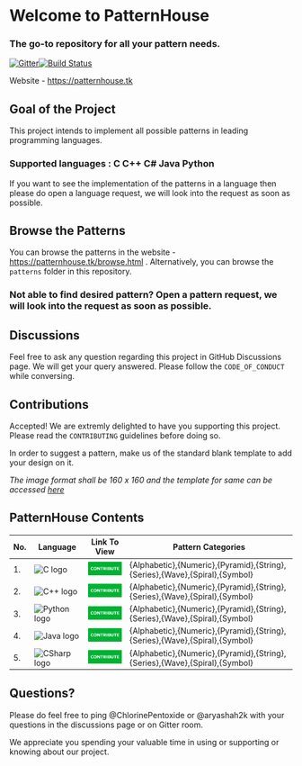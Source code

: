 # Welcome to PatternHouse

### The go-to repository for all your pattern needs.
[![Gitter](https://badges.gitter.im/Printing-Pattern-Programs/WebAppDiscussion.svg)](https://gitter.im/Printing-Pattern-Programs/WebAppDiscussion?utm_source=badge&utm_medium=badge&utm_campaign=pr-badge)[![Build Status](https://patternhouse.semaphoreci.com/badges/guidelines/branches/master.svg?style=shields)](https://patternhouse.semaphoreci.com/projects/guidelines)

Website - https://patternhouse.tk

## Goal of the Project
This project intends to implement all possible patterns in leading programming languages. 

### Supported languages : C C++ C# Java Python
If you want to see the implementation of the patterns in a language then please do open a language request, we will look into the request
as soon as possible.

## Browse the Patterns
You can browse the patterns in the website - https://patternhouse.tk/browse.html .
Alternatively, you can browse the `` patterns `` folder in this repository.
### Not able to find desired pattern? Open a pattern request, we will look into the request as soon as possible.

## Discussions
Feel free to ask any question regarding this project in GitHub Discussions page. We will get your query answered. Please follow the ``CODE_OF_CONDUCT`` 
while conversing.

## Contributions
Accepted! We are extremly delighted to have you supporting this project. Please read the ``CONTRIBUTING`` guidelines before doing so.

In order to suggest a pattern, make us of the standard blank template to add your design on it.

*The image format shall be 160 x 160 and the template for same can be accessed <a href="https://github.com/PatternHouse/guidelines/blob/main/patterns/Blank%20Template.png">here</a>*

## PatternHouse Contents

|No.|Language|Link To View|Pattern Categories|
|---|--------|------------|------------------|
|1.|![C logo](https://github.com/aryashah2k/Printing-Pattern-Programs/blob/main/assets/c.png)|<a href="https://github.com/PatternHouse/C-PatternHouse"><img align="" alt="CLang" width="80px" src="https://github.com/PatternHouse/Join_PatternHouse/blob/main/assets/contribute-button.png" /></a>|{Alphabetic},{Numeric},{Pyramid},{String},{Series},{Wave},{Spiral},{Symbol}|
|2.|![C++ logo](https://github.com/aryashah2k/Printing-Pattern-Programs/blob/main/assets/cpp.png)|<a href="https://github.com/PatternHouse/CPlusplus-PatternHouse"><img align="" alt="C++" width="80px" src="https://github.com/PatternHouse/Join_PatternHouse/blob/main/assets/contribute-button.png" /></a>|{Alphabetic},{Numeric},{Pyramid},{String},{Series},{Wave},{Spiral},{Symbol}|
|3.|![Python logo](https://github.com/aryashah2k/Printing-Pattern-Programs/blob/main/assets/python.png)|<a href="https://github.com/PatternHouse/Python-PatternHouse"><img align="" alt="Python" width="80px" src="https://github.com/PatternHouse/Join_PatternHouse/blob/main/assets/contribute-button.png" /></a>|{Alphabetic},{Numeric},{Pyramid},{String},{Series},{Wave},{Spiral},{Symbol}|
|4.|![Java logo](https://github.com/aryashah2k/Printing-Pattern-Programs/blob/main/assets/java.png)|<a href="https://github.com/PatternHouse/Java-PatternHouse"><img align="" alt="Java" width="80px" src="https://github.com/PatternHouse/Join_PatternHouse/blob/main/assets/contribute-button.png" /></a>|{Alphabetic},{Numeric},{Pyramid},{String},{Series},{Wave},{Spiral},{Symbol}|
|5.|![CSharp logo](https://github.com/aryashah2k/Printing-Pattern-Programs/blob/main/assets/csharp.png)|<a href="https://github.com/PatternHouse/CSharp-PatternHouse"><img align="" alt="C#" width="80px" src="https://github.com/PatternHouse/Join_PatternHouse/blob/main/assets/contribute-button.png" /></a>|{Alphabetic},{Numeric},{Pyramid},{String},{Series},{Wave},{Spiral},{Symbol}|


## Questions?
Please do feel free to ping @ChlorinePentoxide or @aryashah2k with your questions in the discussions page or on Gitter room.

We appreciate you spending your valuable time in using or supporting or knowing about our project.
